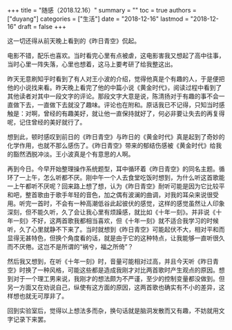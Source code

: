 +++
title = "随感（2018.12.16）"
summary = ""
toc = true
authors = ["duyang"]
categories = ["生活"]
date = "2018-12-16"
lastmod = "2018-12-16"
draft = false
+++

这一切还得从前天晚上看到的《昨日青空》侃起。

电影不错，配乐也喜欢。当时看完心里有点被虐，这电影害我又想起了高中往事，当时心里一阵失落，心里也想着，这马上要考研了给我整这出。

昨天无意刷知乎时看到了有人对王小波的介绍，觉得他真是个有趣的人，于是便把他的小说找来看。昨天晚上看完了他的中篇小说《黄金时代》，阅读过程中看到了其他读者对其中一段文字的评论。那段文字大意是说，陈清扬对于有趣的事不会一直做下去，一直做下去就没了趣味。评论也在附和。原话我已不记得，只知当时感触是：对啊，曾经的有趣美好，就让他一直保持就好了，何必非要让失去的再复得呢，记住曾经的美好就行了。

想到此，顿时感叹到前日的《昨日青空》与昨日的《黄金时代》真是起到了奇妙的化学作用，也就不那么感伤了。《昨日青空》带来的郁结伤感被《黄金时代》给我的豁然洒脱冲淡。王小波真是个有意思的人啊。

再到今日。今早开始整理操作系统题型，耳中循环着《昨日青空》的同名主题。循环了一上午，怎么听都不厌。刚中午一个人去食堂吃饭时想到，为什么听这首歌能一上午都听不厌呢？回来路上想了想，认为《昨日青空》耐听可能是因为它比较平和吧，整首歌由于歌手年轻的音色，加之偶有波澜的曲调，对我的耳朵来说很受用。听完一首时，不会有一种高潮低谷此起彼伏的感觉，这样的感觉虽然让人印象深刻，但不能久听，久了会让我心里有烦躁感，就比如《十年一刻》。并非说《十年一刻》不好，这两首歌我都相当喜欢，但《十年一刻》就不适合我学习的时候听，久了心里就静不下来了。当时就想到《昨日青空》可能起伏不大，相对平和而显得无甚特色，但换个角度看的话，就是由于它的这种特点，让我能够一直听很久而不厌倦。这岂不是所谓的“祸兮，福之所倚”？

然后我又想到，在听《十年一刻》时，音量可能相对过高，并且今天听《昨日青空》时换了一种风格，可能这些都是造成我刚才对比两首歌时产生观点的原因。想到对于一个理工男来说，我刚才的想法颇为不严谨，至少的控制变量都没做到。但另一方面又在劝说自己，纵使有这方面的原因，这两首歌也确实有不小的差异，这样想也就无可厚非了。

回到实验室后，觉得以上想法多而杂，换句话就是脑洞发散而又有趣，不妨就用文字记录下来罢。